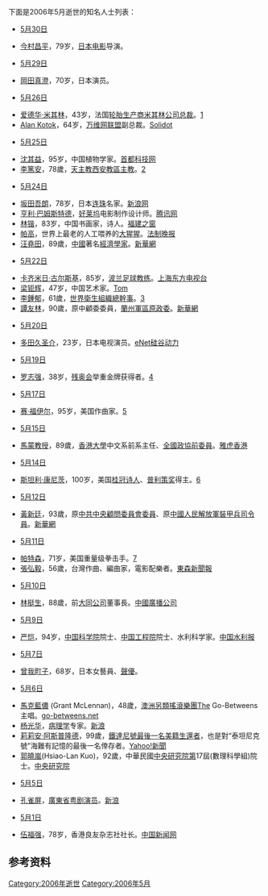 <noinclude>

下面是2006年5月逝世的知名人士列表： </noinclude>

  - [5月30日](../Page/5月30日.md "wikilink")

<!-- end list -->

  - [今村昌平](../Page/今村昌平.md "wikilink")，79岁，[日本电影](../Page/日本电影.md "wikilink")导演。

<!-- end list -->

  - [5月29日](../Page/5月29日.md "wikilink")

<!-- end list -->

  - [岡田真澄](https://zh.wikipedia.org/wiki/岡田真澄 "wikilink")，70岁，日本演员。

<!-- end list -->

  - [5月26日](../Page/5月26日.md "wikilink")

<!-- end list -->

  - [爱德华·米其林](https://zh.wikipedia.org/wiki/爱德华·米其林 "wikilink")，43岁，法国[轮胎生产商](https://zh.wikipedia.org/wiki/轮胎 "wikilink")[米其林公司总裁](https://zh.wikipedia.org/wiki/米其林公司 "wikilink")。[1](https://web.archive.org/web/20160304204537/http://www.ce.cn/cysc/auto/csjj/jrxw/200605/27/t20060527_7117231.shtml)
  - [Alan Kotok](https://zh.wikipedia.org/wiki/Alan_Kotok "wikilink")，64岁，[万维网联盟](../Page/万维网联盟.md "wikilink")副总裁。[Solidot](http://games.solidot.org/article.pl?sid=06/06/09/0259242&from=rss)

<!-- end list -->

  - [5月25日](../Page/5月25日.md "wikilink")

<!-- end list -->

  - [沈其益](https://zh.wikipedia.org/wiki/沈其益 "wikilink")，95岁，中国植物学家。[首都科技网](https://web.archive.org/web/20071209111727/http://www.bast.net.cn/kjxx/hdyg/2006/5/28/66219.shtml)
  - [李篤安](https://zh.wikipedia.org/wiki/李篤安 "wikilink")，78歲，[天主教](../Page/天主教.md "wikilink")[西安教區主教](https://zh.wikipedia.org/wiki/西安教區 "wikilink")。[2](http://www.atchinese.com/index.php?option=com_content&task=view&id=16988&Itemid=33)

<!-- end list -->

  - [5月24日](../Page/5月24日.md "wikilink")

<!-- end list -->

  - [坂田吾朗](https://zh.wikipedia.org/wiki/坂田吾朗 "wikilink")，78岁，日本[连珠](../Page/连珠.md "wikilink")名家。[新浪网](http://sports.sina.com.cn/go/2006-05-26/15332236002.shtml)
  - [亨利·巴姆斯特德](https://zh.wikipedia.org/wiki/亨利·巴姆斯特德 "wikilink")，[好莱坞](../Page/好莱坞.md "wikilink")电影制作设计师。[腾讯网](http://ent.qq.com/a/20060529/000102.htm)
  - [林锴](https://zh.wikipedia.org/wiki/林锴 "wikilink")，83岁，中国书画家，诗人。[福建之窗](https://web.archive.org/web/20160305023138/http://www.66163.com/Fujian_w/dskb/20060527/fz178653.html)
  - [帕高](https://zh.wikipedia.org/wiki/帕高 "wikilink")，世界上最老的人工喂养的[大猩猩](../Page/大猩猩.md "wikilink")。[法制晚报](https://web.archive.org/web/20071209075758/http://www.ynet.com/view.jsp?oid=9360335)
  - [汪堯田](https://zh.wikipedia.org/wiki/汪堯田 "wikilink")，89歲，[中國](../Page/中國.md "wikilink")著名[經濟學家](https://zh.wikipedia.org/wiki/經濟學家 "wikilink")。[新華網](http://news.xinhuanet.com/newscenter/2006-05/29/content_4617524.htm)

<!-- end list -->

  - [5月22日](../Page/5月22日.md "wikilink")

<!-- end list -->

  - [卡齐米日·古尔斯基](https://zh.wikipedia.org/wiki/卡齐米日·古尔斯基 "wikilink")，85岁，[波兰足球教练](https://zh.wikipedia.org/wiki/波兰 "wikilink")。[上海东方电视台](https://web.archive.org/web/20071209112745/http://www.smg.cn/root/news/content.aspx?NewsId=93651)
  - [梁钜辉](https://zh.wikipedia.org/wiki/梁钜辉 "wikilink")，47岁，中国艺术家。[Tom](https://web.archive.org/web/20070202195650/http://arts.tom.com/1002/2006523-26814.html)
  - [李鍾郁](../Page/李鍾郁.md "wikilink")，61歲，[世界衛生組織總幹事](https://zh.wikipedia.org/wiki/世界衛生組織 "wikilink")。[3](https://web.archive.org/web/20071209052638/http://www.mpinews.com/htm/INews/20060522/ta11635c.htm)
  - [譚友林](https://zh.wikipedia.org/wiki/譚友林 "wikilink")，90歲，原中顧委委員，[蘭州軍區原政委](https://zh.wikipedia.org/wiki/蘭州軍區 "wikilink")。[新華網](http://news.xinhuanet.com/newscenter/2006-05/29/content_4616936.htm)

<!-- end list -->

  - [5月20日](../Page/5月20日.md "wikilink")

<!-- end list -->

  - [多田久圣介](https://zh.wikipedia.org/wiki/多田久圣介 "wikilink")，23岁，日本电视演员。[eNet硅谷动力](https://web.archive.org/web/20071208164145/http://games.enet.com.cn/article/A12520060529010.html)

<!-- end list -->

  - [5月19日](../Page/5月19日.md "wikilink")

<!-- end list -->

  - [罗志强](https://zh.wikipedia.org/wiki/罗志强 "wikilink")，38岁，[残奥会](../Page/残奥会.md "wikilink")举重金牌获得者。[4](https://web.archive.org/web/20160304190831/http://www3.xinhuanet.com/chinanews/2006-05/23/content_7063881.htm)

<!-- end list -->

  - [5月17日](../Page/5月17日.md "wikilink")

<!-- end list -->

  - [赛·福伊尔](https://zh.wikipedia.org/wiki/赛·福伊尔 "wikilink")，95岁，美国作曲家。[5](https://web.archive.org/web/20160304193921/http://lifestory.blogbus.com/logs/2006/05/2512822.html)

<!-- end list -->

  - [5月15日](../Page/5月15日.md "wikilink")

<!-- end list -->

  - [馬蒙教授](https://zh.wikipedia.org/wiki/馬蒙 "wikilink")，89歲，[香港大學](../Page/香港大學.md "wikilink")中文系前系主任、[全國政協前委員](https://zh.wikipedia.org/wiki/全國政協 "wikilink")。[雅虎香港](https://web.archive.org/web/20061109042806/http://hk.news.yahoo.com/060531/12/1oc24.html)

<!-- end list -->

  - [5月14日](../Page/5月14日.md "wikilink")

<!-- end list -->

  - [斯坦利·康尼茨](https://zh.wikipedia.org/wiki/斯坦利·康尼茨 "wikilink")，100岁，美国[桂冠诗人](https://zh.wikipedia.org/wiki/桂冠诗人 "wikilink")、[普利策奖](../Page/普利策奖.md "wikilink")得主。[6](https://web.archive.org/web/20160304192544/http://lifestory.blogbus.com/logs/2006/05/2490470.html)

<!-- end list -->

  - [5月12日](../Page/5月12日.md "wikilink")

<!-- end list -->

  - [黃新廷](https://zh.wikipedia.org/wiki/黃新廷 "wikilink")，93歲，原[中共中央顧問委員會委員](https://zh.wikipedia.org/wiki/中共中央顧問委員會 "wikilink")、原[中國人民解放軍裝甲兵司令員](https://zh.wikipedia.org/wiki/中國人民解放軍 "wikilink")。[新華網](http://news.xinhuanet.com/newscenter/2006-06/09/content_4670947.htm)

<!-- end list -->

  - [5月11日](../Page/5月11日.md "wikilink")

<!-- end list -->

  - [帕特森](https://zh.wikipedia.org/wiki/帕特森 "wikilink")，71岁，美国重量级拳击手。[7](https://web.archive.org/web/20160304111202/http://lifestory.blogbus.com/logs/2006/05/2460063.html)
  - [張弘毅](../Page/張弘毅.md "wikilink")，56歲，台灣作曲、編曲家，電影配樂者。[東森新聞報](http://www.ettoday.com/2006/05/13/38-1941172.htm)

<!-- end list -->

  - [5月10日](../Page/5月10日.md "wikilink")

<!-- end list -->

  - [林挺生](../Page/林挺生.md "wikilink")，88歲，前[大同公司](../Page/大同公司.md "wikilink")董事長。[中國廣播公司](http://www.bcc.com.tw/news/newsview.asp?cde=218488)

<!-- end list -->

  - [5月9日](../Page/5月9日.md "wikilink")

<!-- end list -->

  - [严恺](../Page/严恺.md "wikilink")，94岁，[中国科学院](../Page/中国科学院.md "wikilink")院士、[中国工程院](../Page/中国工程院.md "wikilink")院士、水利科学家。[中国水利报](https://web.archive.org/web/20060615181718/http://www.chinawater.com.cn/ztgz/xwzt/2006mhyk/1/t20060509_177245.htm)

<!-- end list -->

  - [5月7日](../Page/5月7日.md "wikilink")

<!-- end list -->

  - [曾我町子](https://zh.wikipedia.org/wiki/曾我町子 "wikilink")，68岁，日本女藝員、[聲優](../Page/聲優.md "wikilink")。

<!-- end list -->

  - [5月6日](../Page/5月6日.md "wikilink")

<!-- end list -->

  - [馬克藍儂](https://zh.wikipedia.org/wiki/馬克藍儂 "wikilink") (Grant McLennan)，48歲，[澳洲另類搖滾樂團The](https://zh.wikipedia.org/wiki/澳洲 "wikilink") Go-Betweens主唱。[go-betweens.net](http://go-betweens.net/)
  - [杨光华](https://zh.wikipedia.org/wiki/杨光华 "wikilink")，[病理学](../Page/病理学.md "wikilink")专家。[新浪](http://news.sina.com.cn/c/2006-05-09/04288871756s.shtml)
  - [莉莉安·阿斯普隆德](https://zh.wikipedia.org/wiki/莉莉安·阿斯普隆德 "wikilink")，99歲，[鐵達尼號最後一名美籍生還者](https://zh.wikipedia.org/wiki/鐵達尼號 "wikilink")，也是對“泰坦尼克號”海難有記憶的最後一名倖存者。[Yahoo\!新聞](https://archive.is/20130105214931/http://hk.news.yahoo.com/060507/12/1nlyj.html)
  - [郭曉嵐](https://zh.wikipedia.org/wiki/郭曉嵐 "wikilink")(Hsiao-Lan Kuo)，92歲，中華民國[中央研究院第](https://zh.wikipedia.org/wiki/中央研究院 "wikilink")17屆(數理科學組)院士。[中央研究院](https://academicians.sinica.edu.tw/index.php?func=1-D)

<!-- end list -->

  - [5月5日](../Page/5月5日.md "wikilink")

<!-- end list -->

  - [孔雀屏](https://zh.wikipedia.org/wiki/孔雀屏 "wikilink")，[廣東省](https://zh.wikipedia.org/wiki/廣東省 "wikilink")[粤剧演员](https://zh.wikipedia.org/wiki/粤剧 "wikilink")。[新浪](http://news.sina.com.cn/o/2006-05-09/09208874175s.shtml)

<!-- end list -->

  - [5月1日](../Page/5月1日.md "wikilink")

<!-- end list -->

  - [伍福强](https://zh.wikipedia.org/wiki/伍福强 "wikilink")，78岁，香港良友杂志社社长。[中国新闻网](http://www.chinanews.com.cn/news/2006/2006-05-28/8/735726.shtml)

## 参考资料

[Category:2006年逝世](https://zh.wikipedia.org/wiki/Category:2006年逝世 "wikilink") [Category:2006年5月](https://zh.wikipedia.org/wiki/Category:2006年5月 "wikilink")